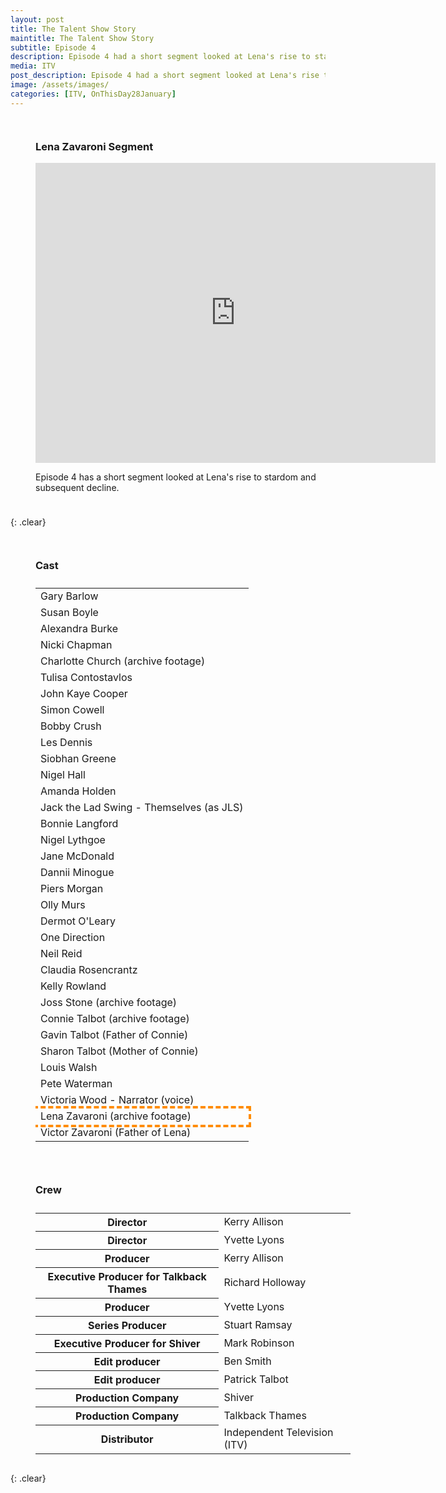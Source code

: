 ```yaml
---
layout: post
title: The Talent Show Story
maintitle: The Talent Show Story
subtitle: Episode 4
description: Episode 4 had a short segment looked at Lena's rise to stardom and subsequent decline.
media: ITV
post_description: Episode 4 had a short segment looked at Lena's rise to stardom and subsequent decline.
image: /assets/images/
categories: [ITV, OnThisDay28January]
---
```


<figure class="fig1" id="lena-Zavaroni-segment">
<h3>Lena Zavaroni Segment</h3>
<div class="responsive-video"><iframe width="640px" height="480px" src="https://www.youtube.com/embed/50hgJeHNW58?start=315&rel=0&showinfo=0" frameborder="0" allowfullscreen=""></iframe></div>
<figcaption>
<p>Episode 4 has a short segment looked at Lena's rise to stardom and subsequent decline.</p>
</figcaption>
</figure>

{: .clear}

<figure class="fig2" id="cast">
<figcaption>
<h3>Cast</h3>
</figcaption>
<table>
<tr><td>Gary Barlow</td></tr>
<tr><td>Susan Boyle</td></tr>
<tr><td>Alexandra Burke</td></tr>
<tr><td>Nicki Chapman</td></tr>
<tr><td>Charlotte Church (archive footage)</td></tr>
<tr><td>Tulisa Contostavlos</td></tr>
<tr><td>John Kaye Cooper</td></tr>
<tr><td>Simon Cowell</td></tr>
<tr><td>Bobby Crush</td></tr>
<tr><td>Les Dennis</td></tr>
<tr><td>Siobhan Greene</td></tr>
<tr><td>Nigel Hall</td></tr>
<tr><td>Amanda Holden</td></tr>
<tr><td>Jack the Lad Swing - Themselves (as JLS)</td></tr>
<tr><td>Bonnie Langford</td></tr>
<tr><td>Nigel Lythgoe</td></tr>
<tr><td>Jane McDonald</td></tr>
<tr><td>Dannii Minogue</td></tr>
<tr><td>Piers Morgan</td></tr>
<tr><td>Olly Murs</td></tr>
<tr><td>Dermot O'Leary</td></tr>
<tr><td>One Direction</td></tr>
<tr><td>Neil Reid</td></tr>
<tr><td>Claudia Rosencrantz</td></tr>
<tr><td>Kelly Rowland</td></tr>
<tr><td>Joss Stone (archive footage)</td></tr>
<tr><td>Connie Talbot (archive footage)</td></tr>
<tr><td>Gavin Talbot (Father of Connie)</td></tr>
<tr><td>Sharon Talbot (Mother of Connie)</td></tr>
<tr><td>Louis Walsh</td></tr>
<tr><td>Pete Waterman</td></tr>
<tr><td>Victoria Wood - Narrator (voice)</td></tr>
<tr style="outline: 4px dashed darkorange;" id="lz"><td>Lena Zavaroni (archive footage)</td></tr>
<tr><td>Victor Zavaroni (Father of Lena)</td></tr>
</table>
</figure>

<figure class="fig3" id="crew">
<figcaption>
<h3>Crew</h3>
</figcaption>
<table>
<tr><th>Director</th><td>Kerry Allison</td></tr>
<tr><th>Director</th><td>Yvette Lyons</td></tr>
<tr><th>Producer</th><td>Kerry Allison</td></tr>
<tr><th>Executive Producer for Talkback Thames</th><td>Richard Holloway</td></tr>
<tr><th>Producer</th><td>Yvette Lyons</td></tr>
<tr><th>Series Producer</th><td>Stuart Ramsay</td></tr>
<tr><th>Executive Producer for Shiver</th><td>Mark Robinson</td></tr>
<tr><th>Edit producer</th><td>Ben Smith</td></tr>
<tr><th>Edit producer</th><td>Patrick Talbot</td></tr>
<tr><th>Production Company</th><td>Shiver</td></tr>
<tr><th>Production Company</th><td>Talkback Thames</td></tr>
<tr><th>Distributor</th><td>Independent Television (ITV)</td></tr>
</table>
</figure>

<br />{: .clear}

<style>
.fig1 {float:left; width:100%;}

.fig2 {float:left; width:49%;}

.fig3 {float:right; width:49%;}

figcaption {float:left; width:100%;}

@media screen and (orientation:portrait) {
.fig2, .fig3 {float:left; width:100%;}
figcaption {float:left; width:100%; margin-bottom: 10px;}
}
</style>

